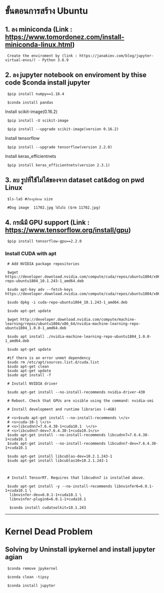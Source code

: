 # ขั้นตอนการสร้าง Ubuntu

## 1. ลง miniconda (Link : https://www.tomordonez.com/install-miniconda-linux.html)

     Create the enviroment by (link : https://janakiev.com/blog/jupyter-virtual-envs/) - Python 3.6.9

## 2. ลง jupyter notebook on enviroment by thise code $conda install jupyter

     $pip install numpy==1.18.4

     $conda install pandas

Install scikit-image(0.16.2)
     
     $pip install -U scikit-image
     
     $pip install --upgrade scikit-image(version 0.16.2)

Install tensorflow 
     
     $pip install --upgrade tensorflow(version 2.2.0)
     
Install keras_efficientnets
     
     $pip install keras_efficientnets(version 2.3.1)
     
## 3. ลบ รูปที่ใช้ไม่ได้ของจาก dataset cat&dog on pwd Linux
     
     $ls-laS #เรียงรูปตาม size
     
     #Dog image  11702.jpg ใช้ไม่ได้ ($rm 11702.jpg)
    
## 4. กรณีมี GPU support (Link : https://www.tensorflow.org/install/gpu)
     $pip install tensorflow-gpu==2.2.0
     
### Install CUDA with apt
     
     # Add NVIDIA package repositories
     
     $wget https://developer.download.nvidia.com/compute/cuda/repos/ubuntu1804/x86_64/cuda-repo-ubuntu1804_10.1.243-1_amd64.deb
     
     $sudo apt-key adv --fetch-keys https://developer.download.nvidia.com/compute/cuda/repos/ubuntu1804/x86_64/7fa2af80.pub
     
     $sudo dpkg -i cuda-repo-ubuntu1804_10.1.243-1_amd64.deb
     
     $sudo apt-get update
     
     $wget http://developer.download.nvidia.com/compute/machine-learning/repos/ubuntu1804/x86_64/nvidia-machine-learning-repo-ubuntu1804_1.0.0-1_amd64.deb
     
     $sudo apt install ./nvidia-machine-learning-repo-ubuntu1804_1.0.0-1_amd64.deb
    
     $sudo apt-get update
     
     #if there is an error unmet dependency
     $sudo rm /etc/apt/sources.list.d/cuda.list
     $sudo apt-get clean
     $sudo apt-get update
     $sudo apt install -f

     # Install NVIDIA driver
    
     $sudo apt-get install --no-install-recommends nvidia-driver-430
     
     # Reboot. Check that GPUs are visible using the command: nvidia-smi

     # Install development and runtime libraries (~4GB)
     
     # <s>$sudo apt-get install --no-install-recommends \</s>
     # <s>cuda-10-1 \</s>
     # <s>libcudnn7=7.6.4.38-1+cuda10.1  \</s>
     # <s>libcudnn7-dev=7.6.4.38-1+cuda10.1</s>
     $sudo apt-get install --no-install-recommends libcudnn7=7.6.4.38-1+cuda10.1
     $sudo apt-get install --no-install-recommends libcudnn7-dev=7.6.4.38-1+cuda10.1
     
     $sudo apt-get install libcublas-dev=10.2.1.243-1
     $sudo apt-get install libcublas10=10.2.1.243-1
     
      

     # Install TensorRT. Requires that libcudnn7 is installed above.
     
     $sudo apt-get install -y --no-install-recommends libnvinfer6=6.0.1-1+cuda10.1 \
      libnvinfer-dev=6.0.1-1+cuda10.1 \
      libnvinfer-plugin6=6.0.1-1+cuda10.1
      
      $conda install cudatoolkit=10.1.243
---
    
# Kernel Dead Problem 

## Solving by Uninstall ipykernel and install jupyter agian
   
     $conda remove jpykernel
   
     $conda clean -tipsy
   
     $conda install jupyter

    
    
    
   
